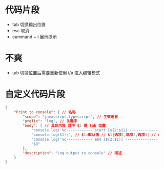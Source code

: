 # 代码片段
- tab 切换输出位置
- esc 取消
- cammand + i 展示提示
# 不爽
- tab 切换位置后需要重新使用 i/a 进入编辑模式
# 自定义代码片段
```json
{
	"Print to console": { // 名称	
		"scope": "javascript,typescript", // 生效语言 
		"prefix": "log", // 关键字
		"body": [ // 具体内容 其中 $1 是 tab 位置
			"console.log('%c------------ start [${2:$1}] -------------','color:purple');", 
			"console.log($1);", // $1:默认值 // $1|选项1,选项2,选项3| // $1:$2
			"console.log('%c------------ end [${2:$1}] ---------------','color:purple');",
			"$3"
		],  
		"description": "Log output to console" // 描述
	}  
}
```